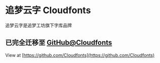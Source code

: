 # 追梦云字 Cloudfonts
追梦云字是追梦工坊旗下字库品牌
## 已完全迁移至 [GitHub@Cloudfonts](https://github.com/Cloudfonts)
View at [https://github.com/Cloudfonts](https://github.com/Cloudfonts)
